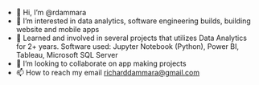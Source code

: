 - 👋 Hi, I’m @rdammara
- 👀 I’m interested in data analytics, software engineering builds, building website and mobile apps
- 🌱 Learned and involved in several projects that utilizes Data Analytics for 2+ years. Software used: Jupyter Notebook (Python), Power BI, Tableau, Microsoft SQL Server
- 💞️ I’m looking to collaborate on app making projects
- 📫 How to reach my email richarddammara@gmail.com
<!---
rdammara/rdammara is a ✨ special ✨ repository because its `README.md` (this file) appears on your GitHub profile.
You can click the Preview link to take a look at your changes.
--->
